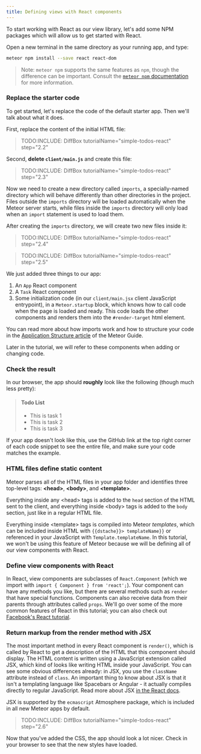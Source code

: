 ```yaml
---
title: Defining views with React components
---
```


To start working with React as our view library, let's add some NPM packages which will allow us to get started with React.

Open a new terminal in the same directory as your running app, and type:

```sh
meteor npm install --save react react-dom
```

> Note: `meteor npm` supports the same features as `npm`, though the difference can be important.  Consult the [`meteor npm` documentation](https://docs.meteor.com/commandline.html#meteornpm) for more information.

### Replace the starter code

To get started, let's replace the code of the default starter app. Then we'll talk about what it does.

First, replace the content of the initial HTML file:

> TODO:INCLUDE: DiffBox tutorialName="simple-todos-react" step="2.2"

Second, **delete `client/main.js`** and create this file:

> TODO:INCLUDE: DiffBox tutorialName="simple-todos-react" step="2.3"

Now we need to create a new directory called `imports`, a specially-named directory which will behave differently than other directories in the project.  Files outside the `imports` directory will be loaded automatically when the Meteor server starts, while files inside the `imports` directory will only load when an `import` statement is used to load them.

After creating the `imports` directory, we will create two new files inside it:

> TODO:INCLUDE: DiffBox tutorialName="simple-todos-react" step="2.4"

> TODO:INCLUDE: DiffBox tutorialName="simple-todos-react" step="2.5"

We just added three things to our app:

1. An `App` React component
2. A `Task` React component
3. Some initialization code (in our `client/main.jsx` client JavaScript entrypoint), in a `Meteor.startup` block, which knows how to call code when the page is loaded and ready. This code loads the other components and renders them into the `#render-target` html element.

You can read more about how imports work and how to structure your code in the [Application Structure article](http://guide.meteor.com/structure.html) of the Meteor Guide.

Later in the tutorial, we will refer to these components when adding or changing code.

### Check the result

In our browser, the app should **roughly** look like the following (though much less pretty):

> #### Todo List
> - This is task 1
> - This is task 2
> - This is task 3

If your app doesn't look like this, use the GitHub link at the top right corner of each code snippet to see the entire file, and make sure your code matches the example.

### HTML files define static content

Meteor parses all of the HTML files in your app folder and identifies three top-level tags: **&lt;head>**, **&lt;body>**, and **&lt;template>**.

Everything inside any &lt;head> tags is added to the `head` section of the HTML sent to the client, and everything inside &lt;body> tags is added to the `body` section, just like in a regular HTML file.

Everything inside &lt;template> tags is compiled into Meteor _templates_, which can be included inside HTML with `{{dstache}}> templateName}}` or referenced in your JavaScript with `Template.templateName`. In this tutorial, we won't be using this feature of Meteor because we will be defining all of our view components with React.

### Define view components with React

In React, view components are subclasses of `React.Component` (which we import with `import { Component } from 'react';`). Your component can have any methods you like, but there are several methods such as `render` that have special functions. Components can also receive data from their parents through attributes called `props`. We'll go over some of the more common features of React in this tutorial; you can also check out [Facebook's React tutorial](https://facebook.github.io/react/docs/tutorial.html).

### Return markup from the render method with JSX

The most important method in every React component is `render()`, which is called by React to get a description of the HTML that this component should display. The HTML content is written using a JavaScript extension called JSX, which kind of looks like writing HTML inside your JavaScript. You can see some obvious differences already: in JSX, you use the `className` attribute instead of `class`. An important thing to know about JSX is that it isn't a templating language like Spacebars or Angular - it actually compiles directly to regular JavaScript. Read more about JSX [in the React docs](https://facebook.github.io/react/docs/jsx-in-depth.html).

JSX is supported by the `ecmascript` Atmosphere package, which is included in all new Meteor apps by default.

> TODO:INCLUDE: DiffBox tutorialName="simple-todos-react" step="2.6"

Now that you've added the CSS, the app should look a lot nicer. Check in your browser to see that the new styles have loaded.

